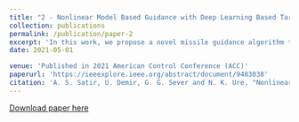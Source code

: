 ```yaml
---
title: "2 - Nonlinear Model Based Guidance with Deep Learning Based Target Trajectory Prediction Against Aerial Agile Attack Patterns"
collection: publications
permalink: /publication/paper-2
excerpt: 'In this work, we propose a novel missile guidance algorithm that combines deep learning based trajectory prediction with nonlinear model predictive control. Although missile guidance and threat interception is a well-studied problem, existing algorithms’ performance degrade significantly when the target is pulling high acceleration attack maneuvers while rapidly changing its direction. We argue that since most threats execute similar attack maneuvers, these nonlinear trajectory patterns can be processed with modern machine learning methods to build high accuracy trajectory prediction algorithms. We train a long short-term memory network (LSTM) based on a class of simulated structured agile attack patterns, then combine this predictor with quadratic programming based nonlinear model predictive control (NMPC). Our method, named nonlinear model based predictive control with target acceleration predictions (NMPC-TAP), significantly outperforms compared approaches in terms of miss distance, for the scenarios where the target/threat is executing agile maneuvers.'
date: 2021-05-01

venue: 'Published in 2021 American Control Conference (ACC)'
paperurl: 'https://ieeexplore.ieee.org/abstract/document/9483038'
citation: 'A. S. Satir, U. Demir, G. G. Sever and N. K. Ure, "Nonlinear Model Based Guidance with Deep Learning Based Target Trajectory Prediction Against Aerial Agile Attack Patterns," 2021 American Control Conference (ACC), 2021, pp. 2607-2612, doi: 10.23919/ACC50511.2021.9483038'
---
```

[Download paper here](http://academicpages.github.io/files/paper2.pdf)

